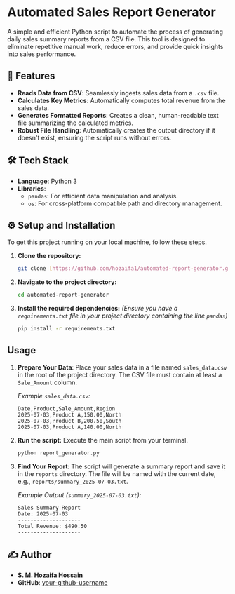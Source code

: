 # Automated Sales Report Generator

A simple and efficient Python script to automate the process of generating daily sales summary reports from a CSV file. This tool is designed to eliminate repetitive manual work, reduce errors, and provide quick insights into sales performance.

## 🚀 Features

-   **Reads Data from CSV**: Seamlessly ingests sales data from a `.csv` file.
-   **Calculates Key Metrics**: Automatically computes total revenue from the sales data.
-   **Generates Formatted Reports**: Creates a clean, human-readable text file summarizing the calculated metrics.
-   **Robust File Handling**: Automatically creates the output directory if it doesn't exist, ensuring the script runs without errors.

## 🛠️ Tech Stack

-   **Language**: Python 3
-   **Libraries**:
    -   `pandas`: For efficient data manipulation and analysis.
    -   `os`: For cross-platform compatible path and directory management.

## ⚙️ Setup and Installation

To get this project running on your local machine, follow these steps.

1.  **Clone the repository:**
    ```sh
    git clone [https://github.com/hozaifa1/automated-report-generator.git]
    ```

2.  **Navigate to the project directory:**
    ```sh
    cd automated-report-generator
    ```

3.  **Install the required dependencies:**
    *(Ensure you have a `requirements.txt` file in your project directory containing the line `pandas`)*
    ```sh
    pip install -r requirements.txt
    ```

## Usage

1.  **Prepare Your Data**:
    Place your sales data in a file named `sales_data.csv` in the root of the project directory. The CSV file must contain at least a `Sale_Amount` column.

    *Example `sales_data.csv`:*
    ```csv
    Date,Product,Sale_Amount,Region
    2025-07-03,Product A,150.00,North
    2025-07-03,Product B,200.50,South
    2025-07-03,Product A,140.00,North
    ```

2.  **Run the script:**
    Execute the main script from your terminal.
    ```sh
    python report_generator.py
    ```

3.  **Find Your Report**:
    The script will generate a summary report and save it in the `reports` directory. The file will be named with the current date, e.g., `reports/summary_2025-07-03.txt`.

    *Example Output (`summary_2025-07-03.txt`):*
    ```
    Sales Summary Report
    Date: 2025-07-03
    --------------------
    Total Revenue: $490.50
    --------------------
    ```

## ✍️ Author

-   **S. M. Hozaifa Hossain**
-   **GitHub**: [your-github-username](https://github.com/your-username)

